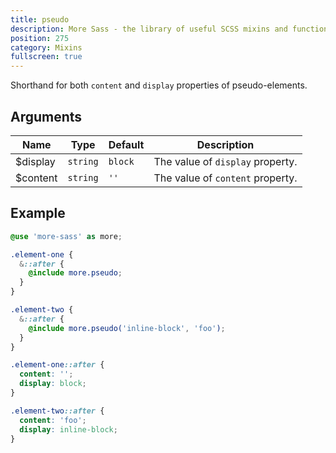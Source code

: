 ```yaml
---
title: pseudo
description: More Sass - the library of useful SCSS mixins and functions.
position: 275
category: Mixins
fullscreen: true
---
```


Shorthand for both `content` and `display` properties of pseudo-elements.

## Arguments

| Name     | Type     | Default   | Description                      |
|----------|----------|-----------|----------------------------------|
| $display | `string` | `block`   | The value of `display` property. |
| $content | `string` | `''`      | The value of `content` property. |

## Example

<code-group>

  <code-block label="SCSS" active>

  ```scss
  @use 'more-sass' as more;

  .element-one {
    &::after {
      @include more.pseudo;
    }
  }

  .element-two {
    &::after {
      @include more.pseudo('inline-block', 'foo');
    }
  }
  ```

  </code-block>

  <code-block label="Output">

  ```css
  .element-one::after {
    content: '';
    display: block;
  }

  .element-two::after {
    content: 'foo';
    display: inline-block;
  }
  ```

  </code-block>

</code-group>
